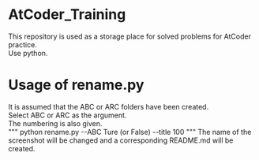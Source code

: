 # AtCoder_Training
This repository is used as a storage place for solved problems for AtCoder practice.  
Use python.

# Usage of rename.py
It is assumed that the ABC or ARC folders have been created.  
Select ABC or ARC as the argument.  
The numbering is also given.  
"""
python rename.py --ABC Ture (or False) --title 100
"""
The name of the screenshot will be changed and a corresponding README.md will be created.

